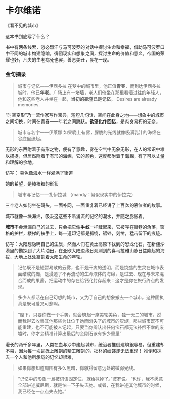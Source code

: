 # 卡尔维诺
《看不见的城市》

这本书到底写了什么？

书中有两条线索，忽必烈汗与马可波罗的对话中探讨生命和幸福，借助马可波罗口中不同的城市构建隐喻，徘徊现实和想象之间，探讨生命的价值和意义。帝国的荣耀也好，凡夫的生老病死也罢，善恶美丑，昙花一现。

### 金句摘录
>城市与记忆——伊西多拉
在梦中的城市里，他正值**青春**，而到达伊西多拉城时，他已**年老**。广场上有一堵墙，老人们倚坐在那里看着过往的年轻人，他和这些老人并坐在一起，**当初的欲望已是记忆**。
Desires are already memories. 


“时空变形”乃一流作家写作宝典，短短几句话，空间在此身之地——想象中的城市之间切换，时间在青春——年老之间跳跃。**欲望化作回忆**，是肉身易朽的无奈。



>城市与名字——伊莱娜
如果晚上有雾，朦胧的光线就像吸满乳汁的海绵在谷底里涨起。

无形的东西附着于有形之物，便有了意趣，雾在空气中无象无形，在人的常识中难以捕捉，但居然附着于有形的海绵，它的颜色，速度都附着于海绵，有了可以丈量和理解的余地。

仿写：
暮色像海水一样灌满了街道

她的希望，是棒棒糖的形状



>城市与记忆——扎伊拉城
（mandy：疑似现实中的伊拉克）

三个老人如何坐在码头，一面补网，一面重复着已经讲了上百次的篡位者的故事。

 城市就像一块海绵，吸汲这这些不断涌流的记忆的潮水，并随之膨胀着。
 
**城市**不会泄漏自己的过去，只会把它像**手纹**一样藏起来，它被写在街巷的角落，窗格的护栏，楼梯的扶手上，每一道印记都是抓绕，锯锉，刻凿，猛击留下的痕迹。

仿写：太阳想隐瞒自己的生辰，然而人们在黄土高原下找到的恐龙化石，在新疆沙漠里的勘探到了大片油田，在亚欧大陆边缘日观测到的喜马拉雅山脉日益隆起的海拔，大地上处处篆刻着太阳生命的年轮。

>记忆既不是短暂易散的云雾，也不是干爽的透明，而是烧焦的生灵在城市表面结成的痂，是浸透了不再流动的生命液体的海绵，是过去、现在与未来混合而成的果酱，把运动中的存在给钙化封存起来：这才是你在旅行终点的发现。

>多少人都活在自己幻想的城市，又为了自己的想象搬去一个城市。这种固执真是既可爱又可悲啊。

>“陛下，只要你做一个手势，就会筑起一座美轮美奂，独一无二的城市，然而我得去收集其他那些为让位于她而消失了的城市的灰烬，那些城市既不可能重建，也不可能被人记起，只要当你辨认出任何宝石都无法补偿不幸的废墟时，你才会精准计算出最后的金刚石该有多少重量”

漫长的两千多年里，人类在血与沙中建起城市，统治者推倒建筑很容易，但重建却不易，因为每一块瓦砾上雕刻的精工雕刻的，拙朴的纹饰却无法重现！
推倒和抹去一个人和他所承载的记忆却很难，

>如果你想知道周围有多么黑暗，你就得留意远处的微弱光线。

> “记忆中的形象一旦被词语固定住，就给抹掉了。”波罗说。“也许，我不愿意全部讲述威尼斯，就是怕一下子失去她。或者，在我讲述其他城市的时候，我已经在一点点失去她。”
